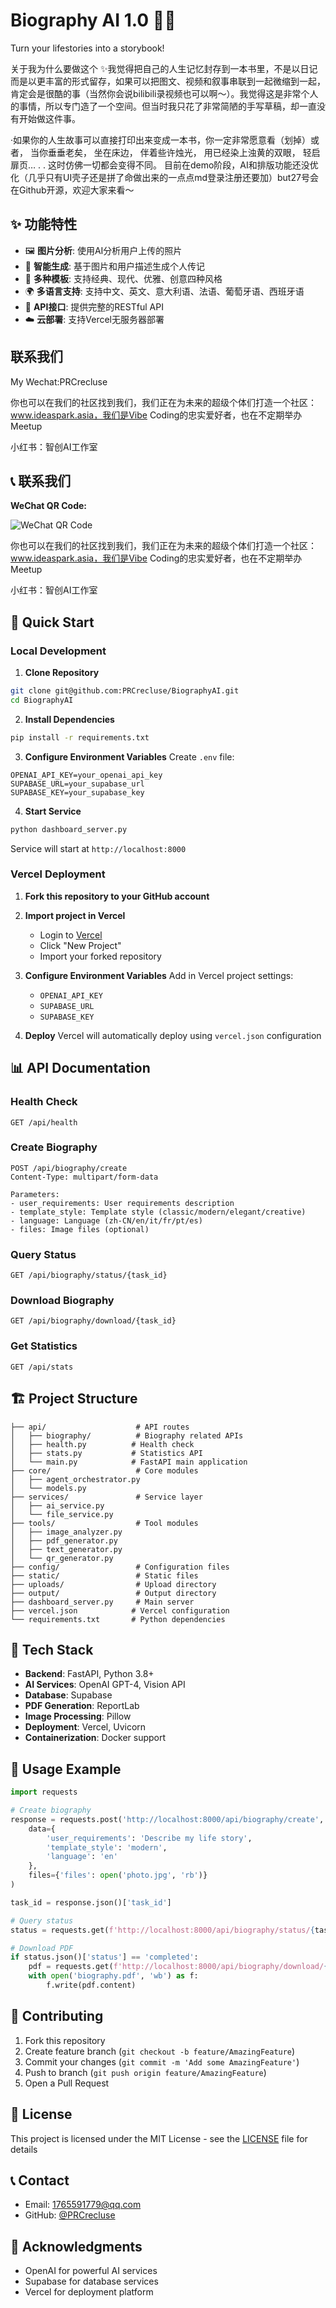 # Biography AI 1.0 🤖📖

Turn your lifestories into a storybook!


关于我为什么要做这个
✨我觉得把自己的人生记忆封存到一本书里，不是以日记而是以更丰富的形式留存，如果可以把图文、视频和叙事串联到一起微缩到一起，肯定会是很酷的事（当然你会说bilibili录视频也可以啊～）。我觉得这是非常个人的事情，所以专门造了一个空间。但当时我只花了非常简陋的手写草稿，却一直没有开始做这件事。
 
·如果你的人生故事可以直接打印出来变成一本书，你一定非常愿意看（划掉）或者，
当你垂垂老矣，
坐在床边，
伴着些许烛光，
用已经染上浊黄的双眼，
轻启扉页…
.
.
这时仿佛一切都会变得不同。
目前在demo阶段，AI和排版功能还没优化（几乎只有UI壳子还是拼了命做出来的一点点md登录注册还要加）but27号会在Github开源，欢迎大家来看～
## ✨ 功能特性

- 🖼️ **图片分析**: 使用AI分析用户上传的照片
- 📝 **智能生成**: 基于图片和用户描述生成个人传记
- 🎨 **多种模板**: 支持经典、现代、优雅、创意四种风格
- 🌍 **多语言支持**: 支持中文、英文、意大利语、法语、葡萄牙语、西班牙语
- 📱 **API接口**: 提供完整的RESTful API
- ☁️ **云部署**: 支持Vercel无服务器部署


## 联系我们
My Wechat:PRCrecluse


你也可以在我们的社区找到我们，我们正在为未来的超级个体们打造一个社区：
www.ideaspark.asia，我们是Vibe Coding的忠实爱好者，也在不定期举办Meetup

小红书：智创AI工作室
## 📞 联系我们

**WeChat QR Code:**

![WeChat QR Code](assets/wechat-qr.jpg)

你也可以在我们的社区找到我们，我们正在为未来的超级个体们打造一个社区：
www.ideaspark.asia，我们是Vibe Coding的忠实爱好者，也在不定期举办Meetup

小红书：智创AI工作室

## 🚀 Quick Start

### Local Development

1. **Clone Repository**
```bash
git clone git@github.com:PRCrecluse/BiographyAI.git
cd BiographyAI
```

2. **Install Dependencies**
```bash
pip install -r requirements.txt
```

3. **Configure Environment Variables**
Create `.env` file:
```env
OPENAI_API_KEY=your_openai_api_key
SUPABASE_URL=your_supabase_url
SUPABASE_KEY=your_supabase_key
```

4. **Start Service**
```bash
python dashboard_server.py
```

Service will start at `http://localhost:8000`

### Vercel Deployment

1. **Fork this repository to your GitHub account**

2. **Import project in Vercel**
   - Login to [Vercel](https://vercel.com)
   - Click "New Project"
   - Import your forked repository

3. **Configure Environment Variables**
   Add in Vercel project settings:
   - `OPENAI_API_KEY`
   - `SUPABASE_URL`
   - `SUPABASE_KEY`

4. **Deploy**
   Vercel will automatically deploy using `vercel.json` configuration

## 📊 API Documentation

### Health Check
```
GET /api/health
```

### Create Biography
```
POST /api/biography/create
Content-Type: multipart/form-data

Parameters:
- user_requirements: User requirements description
- template_style: Template style (classic/modern/elegant/creative)
- language: Language (zh-CN/en/it/fr/pt/es)
- files: Image files (optional)
```

### Query Status
```
GET /api/biography/status/{task_id}
```

### Download Biography
```
GET /api/biography/download/{task_id}
```

### Get Statistics
```
GET /api/stats
```

## 🏗️ Project Structure

```
├── api/                    # API routes
│   ├── biography/          # Biography related APIs
│   ├── health.py          # Health check
│   ├── stats.py           # Statistics API
│   └── main.py            # FastAPI main application
├── core/                   # Core modules
│   ├── agent_orchestrator.py
│   └── models.py
├── services/               # Service layer
│   ├── ai_service.py
│   └── file_service.py
├── tools/                  # Tool modules
│   ├── image_analyzer.py
│   ├── pdf_generator.py
│   ├── text_generator.py
│   └── qr_generator.py
├── config/                 # Configuration files
├── static/                 # Static files
├── uploads/                # Upload directory
├── output/                 # Output directory
├── dashboard_server.py     # Main server
├── vercel.json            # Vercel configuration
└── requirements.txt       # Python dependencies
```

## 🔧 Tech Stack

- **Backend**: FastAPI, Python 3.8+
- **AI Services**: OpenAI GPT-4, Vision API
- **Database**: Supabase
- **PDF Generation**: ReportLab
- **Image Processing**: Pillow
- **Deployment**: Vercel, Uvicorn
- **Containerization**: Docker support

## 📝 Usage Example

```python
import requests

# Create biography
response = requests.post('http://localhost:8000/api/biography/create', 
    data={
        'user_requirements': 'Describe my life story',
        'template_style': 'modern',
        'language': 'en'
    },
    files={'files': open('photo.jpg', 'rb')}
)

task_id = response.json()['task_id']

# Query status
status = requests.get(f'http://localhost:8000/api/biography/status/{task_id}')

# Download PDF
if status.json()['status'] == 'completed':
    pdf = requests.get(f'http://localhost:8000/api/biography/download/{task_id}')
    with open('biography.pdf', 'wb') as f:
        f.write(pdf.content)
```

## 🤝 Contributing

1. Fork this repository
2. Create feature branch (`git checkout -b feature/AmazingFeature`)
3. Commit your changes (`git commit -m 'Add some AmazingFeature'`)
4. Push to branch (`git push origin feature/AmazingFeature`)
5. Open a Pull Request

## 📄 License

This project is licensed under the MIT License - see the [LICENSE](LICENSE) file for details

## 📞 Contact

- Email: 1765591779@qq.com
- GitHub: [@PRCrecluse](https://github.com/PRCrecluse)

## 🙏 Acknowledgments

- OpenAI for powerful AI services
- Supabase for database services
- Vercel for deployment platform
